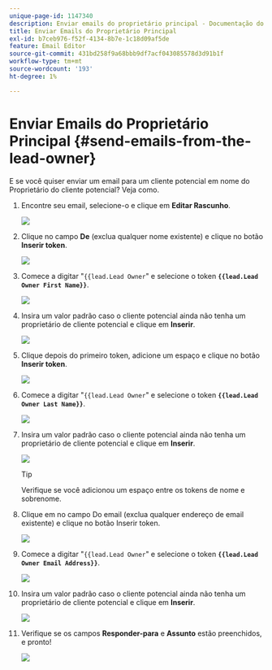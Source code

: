 ```yaml
---
unique-page-id: 1147340
description: Enviar emails do proprietário principal - Documentação do Marketo - Documentação do produto
title: Enviar Emails do Proprietário Principal
exl-id: b7ceb976-f52f-4134-8b7e-1c18d09af5de
feature: Email Editor
source-git-commit: 431bd258f9a68bbb9df7acf043085578d3d91b1f
workflow-type: tm+mt
source-wordcount: '193'
ht-degree: 1%

---
```


# Enviar Emails do Proprietário Principal {#send-emails-from-the-lead-owner}

E se você quiser enviar um email para um cliente potencial em nome do Proprietário do cliente potencial?  Veja como.

1. Encontre seu email, selecione-o e clique em **Editar Rascunho**.

   ![](assets/one.png)

1. Clique no campo **De** (exclua qualquer nome existente) e clique no botão **Inserir token**.

   ![](assets/two.png)

1. Comece a digitar &quot;`{{lead.Lead Owner`&quot; e selecione o token **`{{lead.Lead Owner First Name}}`**.

   ![](assets/image2014-9-11-13-3a7-3a43.png)

1. Insira um valor padrão caso o cliente potencial ainda não tenha um proprietário de cliente potencial e clique em **Inserir**.

   ![](assets/image2014-9-11-13-3a7-3a58.png)

1. Clique depois do primeiro token, adicione um espaço e clique no botão **Inserir token**.

   ![](assets/five.png)

1. Comece a digitar &quot;`{{lead.Lead Owner`&quot; e selecione o token **`{{lead.Lead Owner Last Name}}`**.

   ![](assets/image2014-9-11-13-3a8-3a24.png)

1. Insira um valor padrão caso o cliente potencial ainda não tenha um proprietário de cliente potencial e clique em **Inserir**.

   ![](assets/image2014-9-11-13-3a8-3a39.png)

   >[!TIP]
   >
   >Verifique se você adicionou um espaço entre os tokens de nome e sobrenome.

1. Clique em no campo Do email (exclua qualquer endereço de email existente) e clique no botão Inserir token.

   ![](assets/eight.png)

1. Comece a digitar &quot;`{{lead.Lead Owner`&quot; e selecione o token **`{{lead.Lead Owner Email Address}}`**.

   ![](assets/image2014-9-11-13-3a9-3a33.png)

1. Insira um valor padrão caso o cliente potencial ainda não tenha um proprietário de cliente potencial e clique em **Inserir**.

   ![](assets/ten.png)

1. Verifique se os campos **Responder-para** e **Assunto** estão preenchidos, e pronto!

   ![](assets/eleven.png)
